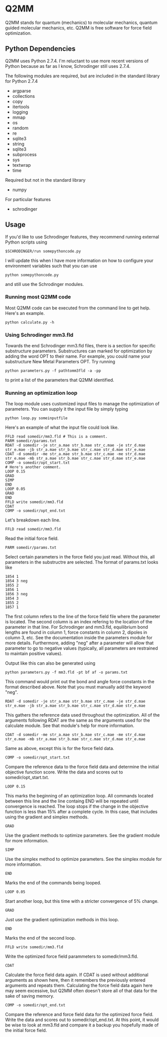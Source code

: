 # Q2MM

Q2MM stands for quantum (mechanics) to molecular mechanics, quantum guided molecular mechanics, etc. Q2MM is free software for force field optimization.


## Python Dependencies

Q2MM uses Python 2.7.4. I'm reluctant to use more recent versions of Python because as far as I know, Schrodinger still uses 2.7.4.

The following modules are required, but are included in the standard library for Python 2.7.4

* argparse
* collections
* copy
* itertools
* logging
* mmap
* os
* random
* re
* sqlite3
* string
* sqlite3
* subprocess
* sys
* textwrap
* time

Required but not in the standard library

* numpy

For particular features

* schrodinger

## Usage

If you'd like to use Schrodinger features, they recommend running external Python scripts using

```
$SCHRODINGER/run somepythoncode.py
```

I will update this when I have more information on how to configure your environment variables such that you can use

```
python somepythoncode.py
```

and still use the Schrodinger modules.

### Running most Q2MM code

Most Q2MM code can be executed from the command line to get help. Here's an example.

```
python calculate.py -h
```

### Using Schrodinger mm3.fld

Towards the end Schrodinger mm3.fld files, there is a section for specific substructure parameters. Substructures can marked for optimization by adding the word OPT to their name. For example, you could name your substructure New Metal Parameters OPT. Try running

```
python parameters.py -f pathtomm3fld -a -pp
```

to print a list of the parameters that Q2MM identified.

### Running an optimization loop

The loop module uses customized input files to manage the optimization of parameters. You can supply it the input file by simply typing

```
python loop.py someinputfile
```

Here's an example of what the input file could look like.

```
FFLD read somedir/mm3.fld # This is a comment.
PARM somedir/params.txt
RDAT -d somedir -je str_a.mae str_b.mae str_c.mae -je str_d.mae str_e.mae -jb str_a.mae str_b.mae str_c.mae str_d.mae str_e.mae
CDAT -d somedir -me str_a.mae str_b.mae str_c.mae -me str_d.mae str_e.mae -mb str_a.mae str_b.mae str_c.mae str_d.mae str_e.mae
COMP -o somedir/opt_start.txt
# Here's another comment.
LOOP 0.15
GRAD
SIMP
END
LOOP 0.05
GRAD
END
FFLD write somedir/mm3.fld
CDAT
COMP -o somedir/opt_end.txt
```

Let's breakdown each line.

```
FFLD read somedir/mm3.fld
```

Read the initial force field.

```
PARM somedir/params.txt
```

Select certain parameters in the force field you just read. Without this, all parameters in the substructre are selected. The format of params.txt looks like

```
1854 1
1854 3 neg
1855 2
1856 1
1856 3 neg
1854 3
1855 2
1857 1

```

The first column refers to the line of the force field file where the parameter is located. The second column is an index refering to the location of the parameter in that line. For Schrodinger and mm3.fld, equilibrium bond lengths are found in column 1, force constants in column 2, dipoles in column 3, etc. See the documentation inside the parameters module for more details. Furthermore, adding "neg" after a parameter will allow that parameter to go to negative values (typically, all parameters are restrained to maintain positive values).

Output like this can also be generated using

```
python parameters.py -f mm3.fld -pt bf af -o params.txt
```

This command would print out the bond and angle force constants in the format described above. Note that you must manually add the keyword "neg".

```
RDAT -d somedir -je str_a.mae str_b.mae str_c.mae -je str_d.mae str_e.mae -jb str_a.mae str_b.mae str_c.mae str_d.mae str_e.mae
```

This gathers the reference data used throughout the optimization. All of the arguments following RDAT are the same as the arguments used for the calculate module. See that module's help for more information.

```
CDAT -d somedir -me str_a.mae str_b.mae str_c.mae -me str_d.mae str_e.mae -mb str_a.mae str_b.mae str_c.mae str_d.mae str_e.mae
```

Same as above, except this is for the force field data.

```
COMP -o somedir/opt_start.txt
```

Compare the reference data to the force field data and determine the initial objective function score. Write the data and scores out to somedir/opt_start.txt.

```
LOOP 0.15
```

This marks the beginning of an optimization loop. All commands located between this line and the line containg END will be repeated until convergence is reached. The loop stops if the change in the objective function is less than 15% after a complete cycle. In this case, that includes using the gradient and simplex methods.

```
GRAD
```
Use the gradient methods to optimize parameters. See the gradient module for more information.

```
SIMP
```

Use the simplex method to optimize parameters. See the simplex module for more information.

```
END
```

Marks the end of the commands being looped.

```
LOOP 0.05
```

Start another loop, but this time with a stricter convergence of 5% change.

```
GRAD
```

Just use the gradient optimization methods in this loop.

```
END
```

Marks the end of the second loop.

```
FFLD write somedir/mm3.fld
```

Write the optimized force field parammeters to somedir/mm3.fld.

```
CDAT
```

Calculate the force field data again. If CDAT is used without additional arguments as shown here, then it remembers the previously entered arguments and repeats them. Calculating the force field data again here may seem excessive, but Q2MM often doesn't store all of that data for the sake of saving memory.

```
COMP -o somedir/opt_end.txt
```

Compare the reference and force field data for the optimized force field. Write the data and scores out to somedir/opt_end.txt. At this point, it would be wise to look at mm3.fld and compare it a backup you hopefully made of the initial force field.
